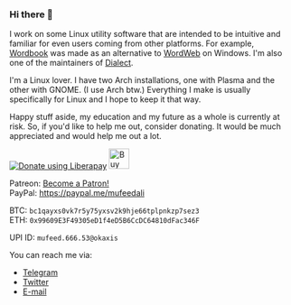 ### Hi there 👋

I work on some Linux utility software that are intended to be intuitive and familiar for even users coming from other platforms. For example, [Wordbook](https://github.com/fushinari/wordbook) was made as an alternative to [WordWeb](https://wordweb.info/) on Windows. I'm also one of the maintainers of [Dialect](https://github.com/gi-lom/dialect).

I'm a Linux lover. I have two Arch installations, one with Plasma and the other with GNOME. (I use Arch btw.) Everything I make is usually specifically for Linux and I hope to keep it that way.

Happy stuff aside, my education and my future as a whole is currently at risk. So, if you'd like to help me out, consider donating. It would be much appreciated and would help me out a lot.

<a href="https://liberapay.com/fushinari/donate"><img alt="Donate using Liberapay" src="https://liberapay.com/assets/widgets/donate.svg"></a>    <a href='https://ko-fi.com/D1D52WLAY' target='_blank'><img height='36' style='border:0px;height:36px;' src='https://cdn.ko-fi.com/cdn/kofi2.png?v=2' border='0' alt='Buy Me a Coffee at ko-fi.com' /></a>  

Patreon: <a href="https://www.patreon.com/bePatron?u=49889017">Become a Patron!</a>  
PayPal: https://paypal.me/mufeedali  

BTC: `bc1qayxs0vk7r5y75yxsv2k9hje66tplpnkzp7sez3`  
ETH: `0x99609E3F49305eD1f4eD5B6CcDC64810dFac346F`  

UPI ID: `mufeed.666.53@okaxis`

You can reach me via:
- [Telegram](https://t.me/fushinari)
- [Twitter](https://twitter.com/fushinari)
- [E-mail](mailto:fushinari@protonmail.com)
